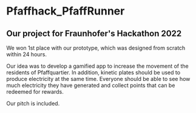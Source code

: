 # Pfaffhack_PfaffRunner
## Our project for Fraunhofer's Hackathon 2022

We won 1st place with our prototype, which was designed from scratch within 24 hours.

Our idea was to develop a gamified app to increase the movement of the residents of Pfaffquartier. In addition, kinetic plates should be used to produce electricity at the same time. Everyone should be able to see how much electricity they have generated and collect points that can be redeemed for rewards.

Our pitch is included.
